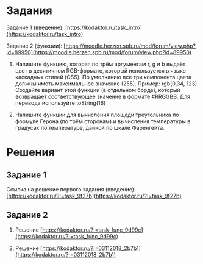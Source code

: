 # Задания

Задание 1 (введение): [https://kodaktor.ru/task_intro](https://kodaktor.ru/task_intro)

Задание 2 (функции): [https://moodle.herzen.spb.ru/mod/forum/view.php?id=89950](https://moodle.herzen.spb.ru/mod/forum/view.php?id=89950)

1. Напишите функцию, которая по трём аргументам r, g и b выдаёт цвет в десятичном RGB-формате, который используется в языке каскадных стилей (CSS). По умолчанию все три компонента цвета должны иметь максимальное значение (255). Пример: rgb(0,34, 123)
Создайте вариант этой функции (в отдельном борде), который возвращает соответствующее значение в формате #RRGGBB. Для перевода используйте toString(16)

2. Напишите функции для вычисления площади треугольника по формуле Герона (по трём сторонам) и вычисления температуры в градусах по температуре, данной по шкале Фаренгейта.

# Решения

## Задание 1

Ссылка на решение первого задания (введение): [https://kodaktor.ru/?!=task_9f27b](https://kodaktor.ru/?!=task_9f27b)

## Задание 2

1. Решение [https://kodaktor.ru/?!=task_func_9d99c](https://kodaktor.ru/?!=task_func_9d99c)

2. Решение [https://kodaktor.ru/?!=03112018_2b7b1](https://kodaktor.ru/?!=03112018_2b7b1)
